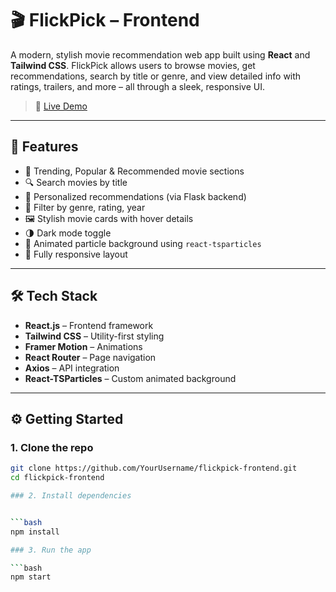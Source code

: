 # 🎬 FlickPick – Frontend

A modern, stylish movie recommendation web app built using **React** and **Tailwind CSS**. FlickPick allows users to browse movies, get recommendations, search by title or genre, and view detailed info with ratings, trailers, and more – all through a sleek, responsive UI.

> 🔗 [Live Demo](https://your-live-link.netlify.app)

---

## 🚀 Features

- 🎥 Trending, Popular & Recommended movie sections
- 🔍 Search movies by title
- 🧠 Personalized recommendations (via Flask backend)
- 📂 Filter by genre, rating, year
- 🖼️ Stylish movie cards with hover details
- 🌗 Dark mode toggle
- 🌟 Animated particle background using `react-tsparticles`
- 📱 Fully responsive layout

---

## 🛠️ Tech Stack

- **React.js** – Frontend framework
- **Tailwind CSS** – Utility-first styling
- **Framer Motion** – Animations
- **React Router** – Page navigation
- **Axios** – API integration
- **React-TSParticles** – Custom animated background


---

## ⚙️ Getting Started

### 1. Clone the repo

```bash
git clone https://github.com/YourUsername/flickpick-frontend.git
cd flickpick-frontend

### 2. Install dependencies


```bash
npm install

### 3. Run the app

```bash
npm start
